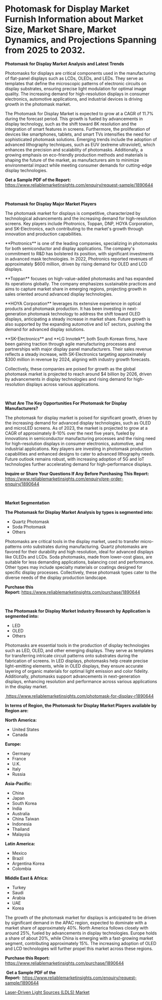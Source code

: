 <p><h1>Photomask for Display Market Furnish Information about Market Size, Market Share, Market Dynamics, and Projections Spanning from 2025 to 2032.</h1></p><p><strong>Photomask for Display Market Analysis and Latest Trends</strong></p>
<p><p>Photomasks for displays are critical components used in the manufacturing of flat-panel displays such as LCDs, OLEDs, and LEDs. They serve as templates that define the microscopic patterns of electronic circuits on display substrates, ensuring precise light modulation for optimal image quality. The increasing demand for high-resolution displays in consumer electronics, automotive applications, and industrial devices is driving growth in the photomask market.</p><p>The Photomask for Display Market is expected to grow at a CAGR of 11.7% during the forecast period. This growth is fueled by advancements in display technology, such as the shift toward 8K resolution and the integration of smart features in screens. Furthermore, the proliferation of devices like smartphones, tablets, and smart TVs intensifies the need for sophisticated photomask solutions. Emerging trends include the adoption of advanced lithography techniques, such as EUV (extreme ultraviolet), which enhances the precision and scalability of photomasks. Additionally, a growing emphasis on eco-friendly production methods and materials is shaping the future of the market, as manufacturers aim to minimize environmental impact while meeting consumer demands for cutting-edge display technologies.</p></p>
<p><strong>Get a Sample PDF of the Report:&nbsp;</strong> <a href="https://www.reliablemarketinsights.com/enquiry/request-sample/1890644?utm_campaign=3560&utm_medium=2&utm_source=Github&utm_content=ia&utm_term=07042025&utm_id=photomask-for-display">https://www.reliablemarketinsights.com/enquiry/request-sample/1890644</a></p>
<p>&nbsp;</p>
<p><strong>Photomask for Display Major Market Players</strong></p>
<p><p>The photomask market for displays is competitive, characterized by technological advancements and the increasing demand for high-resolution screens. Key players include Photronics, Toppan, DNP, HOYA Corporation, and SK-Electronics, each contributing to the market's growth through innovation and production capabilities.</p><p>**Photronics** is one of the leading companies, specializing in photomasks for both semiconductor and display applications. The company's commitment to R&D has bolstered its position, with significant investments in advanced mask technologies. In 2022, Photronics reported revenues of approximately $600 million, driven by rising demand for OLED and LCD displays.</p><p>**Toppan** focuses on high-value-added photomasks and has expanded its operations globally. The company emphasizes sustainable practices and aims to capture market share in emerging regions, projecting growth in sales oriented around advanced display technologies.</p><p>**HOYA Corporation** leverages its extensive experience in optical products and photomask production. It has been investing in next-generation photomask technology to address the shift toward OLED displays, anticipating a steady increase in market share. Future growth is also supported by the expanding automotive and IoT sectors, pushing the demand for advanced display solutions.</p><p>**SK-Electronics** and **LG Innotek**, both South Korean firms, have been gaining traction through agile manufacturing processes and partnerships with major display panel manufacturers. Their sales revenue reflects a steady increase, with SK-Electronics targeting approximately $300 million in revenue by 2024, aligning with industry growth forecasts.</p><p>Collectively, these companies are poised for growth as the global photomask market is projected to reach around $4 billion by 2026, driven by advancements in display technologies and rising demand for high-resolution displays across various applications.</p></p>
<p>&nbsp;</p>
<p><strong>What Are The Key Opportunities For Photomask for Display Manufacturers?</strong></p>
<p><p>The photomask for display market is poised for significant growth, driven by the increasing demand for advanced display technologies, such as OLED and microLED screens. As of 2023, the market is projected to grow at a CAGR of approximately 8-10% over the next five years, fueled by innovations in semiconductor manufacturing processes and the rising need for high-resolution displays in consumer electronics, automotive, and industrial applications. Key players are investing in photomask production capabilities and enhanced designs to cater to advanced lithography needs. Future outlook remains robust, with increasing adoption of 5G and IoT technologies further accelerating demand for high-performance displays.</p></p>
<p><strong>Inquire or Share Your Questions If Any Before Purchasing This Report:</strong> <a href="https://www.reliablemarketinsights.com/enquiry/pre-order-enquiry/1890644?utm_campaign=3560&utm_medium=2&utm_source=Github&utm_content=ia&utm_term=07042025&utm_id=photomask-for-display">https://www.reliablemarketinsights.com/enquiry/pre-order-enquiry/1890644</a></p>
<p>&nbsp;</p>
<p><strong>Market Segmentation</strong></p>
<p><strong>The Photomask for Display Market Analysis by types is segmented into:</strong></p>
<p><ul><li>Quartz Photomask</li><li>Soda Photomask</li><li>Others</li></ul></p>
<p><p>Photomasks are critical tools in the display market, used to transfer micro-patterns onto substrates during manufacturing. Quartz photomasks are favored for their durability and high resolution, ideal for advanced displays like OLEDs and LCDs. Soda photomasks, made from lower-cost glass, are suitable for less demanding applications, balancing cost and performance. Other types may include specialty materials or coatings designed for specific display processes. Collectively, these photomask types cater to the diverse needs of the display production landscape.</p></p>
<p><strong>Purchase this Report:&nbsp;</strong><a href="https://www.reliablemarketinsights.com/purchase/1890644?utm_campaign=3560&utm_medium=2&utm_source=Github&utm_content=ia&utm_term=07042025&utm_id=photomask-for-display">https://www.reliablemarketinsights.com/purchase/1890644</a></p>
<p>&nbsp;</p>
<p><strong>The Photomask for Display Market Industry Research by Application is segmented into:</strong></p>
<p><ul><li>LED</li><li>OLED</li><li>Others</li></ul></p>
<p><p>Photomasks are essential tools in the production of display technologies such as LED, OLED, and other emerging displays. They serve as templates for transferring intricate circuit patterns onto substrates during the fabrication of screens. In LED displays, photomasks help create precise light-emitting elements, while in OLED displays, they ensure accurate layering of organic materials for optimal light emission and color fidelity. Additionally, photomasks support advancements in next-generation displays, enhancing resolution and performance across various applications in the display market.</p></p>
<p><a href="https://www.reliablemarketinsights.com/photomask-for-display-r1890644?utm_campaign=3560&utm_medium=2&utm_source=Github&utm_content=ia&utm_term=07042025&utm_id=photomask-for-display">&nbsp;https://www.reliablemarketinsights.com/photomask-for-display-r1890644</a></p>
<p><strong>In terms of Region, the Photomask for Display Market Players available by Region are:</strong></p>
<p>
    <p> <strong> North America: </strong>
        <ul>
            <li>United States</li>
            <li>Canada</li>
        </ul>
        </p> 
    <p> <strong> Europe: </strong>
        <ul>
            <li>Germany</li>
            <li>France</li>
            <li>U.K.</li>
            <li>Italy</li>
            <li>Russia</li>
        </ul>
        </p> 
    <p> <strong> Asia-Pacific: </strong>
        <ul>
            <li>China</li>
            <li>Japan</li>
            <li>South Korea</li>
            <li>India</li>
            <li>Australia</li>
            <li>China Taiwan</li>
            <li>Indonesia</li>
            <li>Thailand</li>
            <li>Malaysia</li>
        </ul>
        </p> 
    <p> <strong> Latin America: </strong>
        <ul>
            <li>Mexico</li>
            <li>Brazil</li>
            <li>Argentina Korea</li>
            <li>Colombia</li>
        </ul>
        </p> 
    <p> <strong> Middle East & Africa: </strong>
        <ul>
            <li>Turkey</li>
            <li>Saudi</li>
            <li>Arabia</li>
            <li>UAE</li>
            <li>Korea</li>
        </ul>
    </p>
    </p>
<p><p>The growth of the photomask market for displays is anticipated to be driven by significant demand in the APAC region, expected to dominate with a market share of approximately 40%. North America follows closely with around 25%, fueled by advancements in display technologies. Europe holds a share of about 20%, while China is emerging with a fast-growing market segment, contributing approximately 15%. The increasing adoption of OLED and LCD technologies will further propel this market across these regions.</p></p>
<p><strong>Purchase this Report: </strong><a href="https://www.reliablemarketinsights.com/purchase/1890644?utm_campaign=3560&utm_medium=2&utm_source=Github&utm_content=ia&utm_term=07042025&utm_id=photomask-for-display">https://www.reliablemarketinsights.com/purchase/1890644</a></p>
<p>&nbsp;<strong>Get a Sample PDF of the Report:&nbsp;&nbsp;</strong><a href="https://www.reliablemarketinsights.com/enquiry/request-sample/1890644?utm_campaign=3560&utm_medium=2&utm_source=Github&utm_content=ia&utm_term=07042025&utm_id=photomask-for-display">https://www.reliablemarketinsights.com/enquiry/request-sample/1890644</a></p>
<p><strong></strong></p>
<p><p><a href="https://github.com/yepezkommakp/Market-Research-Report-List-1/blob/main/laser-driven-light-sources-ldls-market.md?utm_campaign=3560&utm_medium=2&utm_source=Github&utm_content=ia&utm_term=07042025&utm_id=photomask-for-display">Laser-Driven Light Sources (LDLS) Market</a></p></p>